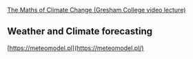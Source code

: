[The Maths of Climate Change (Gresham College video lecture)](https://www.youtube.com/watch?v=w4O4jK-lZrI)  

## Weather and Climate forecasting

[https://meteomodel.pl](https://meteomodel.pl/)  
